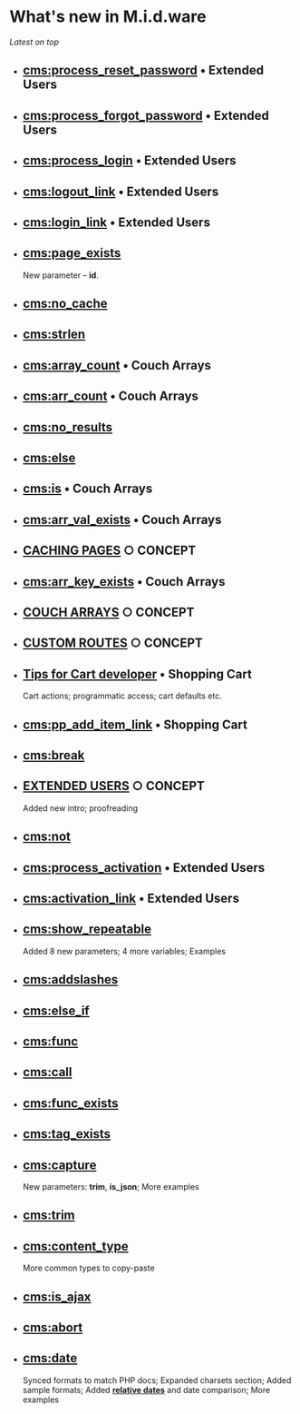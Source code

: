 # What's new in M.i.d.ware

*Latest on top*

* ## [cms:process_reset_password](https://github.com/trendoman/Midware/tree/main/tags-reference/Extended-Users/process_reset_password.md) • Extended Users
* ## [cms:process_forgot_password](https://github.com/trendoman/Midware/tree/main/tags-reference/Extended-Users/process_forgot_password.md) • Extended Users
* ## [cms:process_login](https://github.com/trendoman/Midware/tree/main/tags-reference/Extended-Users/process_login.md) • Extended Users
* ## [cms:logout_link](https://github.com/trendoman/Midware/tree/main/tags-reference/Extended-Users/logout_link.md) • Extended Users
* ## [cms:login_link](https://github.com/trendoman/Midware/tree/main/tags-reference/Extended-Users/login_link.md) • Extended Users
* ## [cms:page_exists](tags-reference/page_exists.md)
   New parameter – **id**.
* ## [cms:no_cache](tags-reference/no_cache.md)
* ## [cms:strlen](tags-reference/strlen.md)
* ## [cms:array_count](tags-reference/Arrays/array_count.md) • Couch Arrays
* ## [cms:arr_count](tags-reference/Arrays/arr_count.md) • Couch Arrays
* ## [cms:no_results](tags-reference/no_results.md)
* ## [cms:else](tags-reference/else.md)
* ## [cms:is](tags-reference/Arrays/is.md) • Couch Arrays
* ## [cms:arr_val_exists](tags-reference/Arrays/arr_val_exists.md) • Couch Arrays
* ## [CACHING PAGES](concepts/Caching-Pages) ○ CONCEPT
* ## [cms:arr_key_exists](tags-reference/Arrays/arr_key_exists.md) • Couch Arrays
* ## [COUCH ARRAYS](concepts/Arrays) ○ CONCEPT
* ## [CUSTOM ROUTES](concepts/Custom-Routes) ○ CONCEPT
* ## [Tips for Cart developer](tags-reference/Cart/TIPS.md) • Shopping Cart
  Cart actions; programmatic access; cart defaults etc.
* ## [cms:pp_add_item_link](tags-reference/Cart/pp_add_item_link.md) • Shopping Cart
* ## [cms:break](tags-reference/break.md)
* ## [EXTENDED USERS](concepts/Extended-Users) ○ CONCEPT
  Added new intro; proofreading
* ## [cms:not](tags-reference/not.md)
* ## [cms:process_activation](tags-reference/Extended-Users/process_activation.md) • Extended Users
* ## [cms:activation_link](tags-reference/Extended-Users/activation_link.md) • Extended Users
* ## [cms:show_repeatable](tags-reference/show_repeatable.md)
  Added 8 new parameters; 4 more variables; Examples
* ## [cms:addslashes](tags-reference/addslashes.md)
* ## [cms:else_if](tags-reference/else_if.md)
* ## [cms:func](tags-reference/func.md)
* ## [cms:call](tags-reference/call.md)
* ## [cms:func_exists](tags-reference/func_exists.md)
* ## [cms:tag_exists](tags-reference/tag_exists.md)
* ## [cms:capture](tags-reference/capture.md)
  New parameters: **trim**, **is_json**; More examples
* ## [cms:trim](tags-reference/trim.md)
* ## [cms:content_type](tags-reference/content_type.md)
  More common types to copy-paste
* ## [cms:is_ajax](tags-reference/is_ajax.md)
* ## [cms:abort](tags-reference/abort.md)
* ## [cms:date](tags-reference/date.md)
  Synced formats to match PHP docs; Expanded charsets section; Added sample formats; Added [**relative dates**](tags-reference/date.md#relative-dates) and date comparison; More examples

